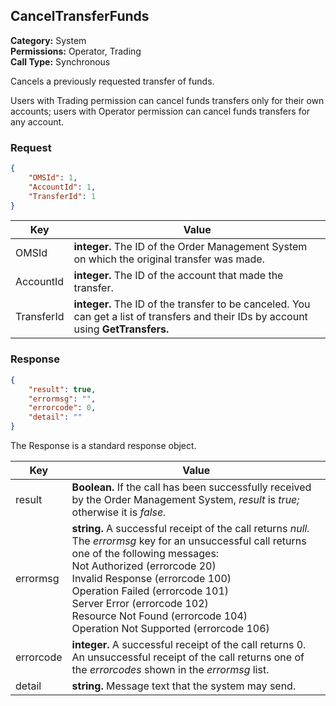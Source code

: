 ## CancelTransferFunds

**Category:** System<br />**Permissions:** Operator, Trading<br />**Call Type:** Synchronous

Cancels a previously requested transfer of funds.

Users with Trading permission can cancel funds transfers only for their own accounts; users with Operator permission can cancel funds transfers for any account.

### Request

```json
{
    "OMSId": 1,
    "AccountId": 1,
    "TransferId": 1
}
```

| Key        | Value                                                        |
| ---------- | ------------------------------------------------------------ |
| OMSId      | **integer.** The ID of the Order Management System on which the original transfer was made. |
| AccountId  | **integer.** The ID of the account that made the transfer.   |
| TransferId | **integer.** The ID of the transfer to be canceled. You can get a list of transfers and their IDs by account using **GetTransfers.** |

### Response

```json
{
    "result": true,
    "errormsg": "",
    "errorcode": 0,
    "detail": ""
}
```
The Response is a standard response object.

| Key       | Value                                                        |
| --------- | ------------------------------------------------------------ |
| result    | **Boolean.** If the call has been successfully received by the Order Management System, *result* is *true;* otherwise it is *false.* |
| errormsg  | **string.** A successful receipt of the call returns *null.* The *errormsg* key for an unsuccessful call returns one of the following messages:<br />Not Authorized (errorcode 20)<br />Invalid Response (errorcode 100)<br />Operation Failed (errorcode 101)<br />Server Error (errorcode 102)<br />Resource Not Found (errorcode 104)<br />Operation Not Supported (errorcode 106) |
| errorcode | **integer.** A successful receipt of the call returns 0. An unsuccessful receipt of the call returns one of the *errorcodes* shown in the *errormsg* list. |
| detail    | **string.** Message text that the system may send.           |
